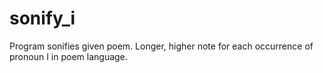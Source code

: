 # sonify_i
Program sonifies given poem. Longer, higher note for each occurrence of pronoun I in poem language.
